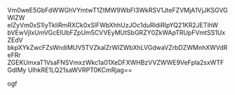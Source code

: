 Vm0weE5GbFdWWGhVYmtwT1ZtMW9WbFl3WkRSV1JteFZVMjA1VjJKSGVGWlZW
elZyVm0xS1IyTkliRmRXCk0xSlFWbXhhUzJOc1duRldiRlpYQ21KR2JETlhW
bVEwVjIxUmVGcElUbFZpUm5CVVEyMUtSbGRZY0ZkWApTRUpFVmtSS1UxZEdV
bkpXYkZwcFZsWndiMUV5TVZkalZrWlZWbXhLVGdwaVZrbDZWMnhXWVdReFRr
ZGEKUmxaT1VsaFNSVmxzWkc1a01XeDFXWHBzVVZWWE9VeFpla2sxWTFGdlMy
UlhkRE1LQ21saWVRPT0KCmRjag==

ogf